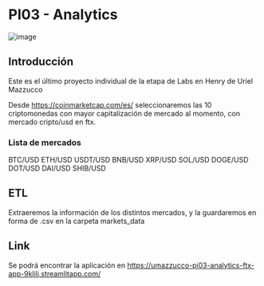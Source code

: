 # PI03 - Analytics

![image](https://help.ftx.com/hc/article_attachments/4409994973844/mceclip0.png)

## Introducción

Este es el último proyecto individual de la etapa de Labs en Henry de Uriel Mazzucco

Desde <https://coinmarketcap.com/es/> seleccionaremos las 10 criptomonedas con mayor capitalización de mercado al momento, con mercado cripto/usd en ftx.

### Lista de mercados

BTC/USD
ETH/USD
USDT/USD
BNB/USD
XRP/USD
SOL/USD
DOGE/USD
DOT/USD
DAI/USD
SHIB/USD

## ETL

Extraeremos la información de los distintos mercados, y la guardaremos en forma de .csv en la carpeta markets_data

## Link

Se podrá encontrar la aplicación en <https://umazzucco-pi03-analytics-ftx-app-9klilj.streamlitapp.com/>
